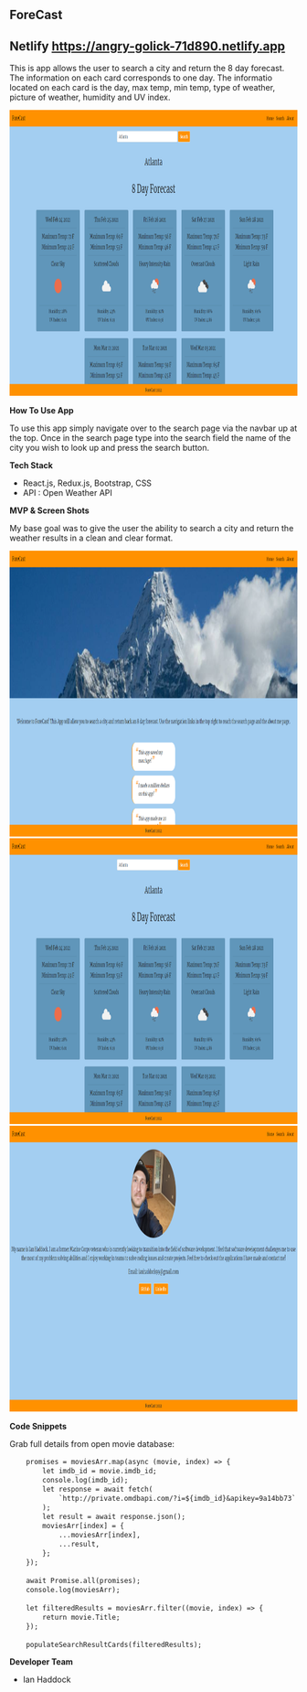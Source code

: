 ## ForeCast 


## Netlify <https://angry-golick-71d890.netlify.app>


This is app allows the user to search a city and return the 8 day forecast. The information on each card corresponds to one day. The informatio located on each card is the day, max temp, min temp, type of weather, picture of weather, humidity and UV index. 

<img src="./src/assets/Search.png" width="700" height="500">


**How To Use App**


To use this app simply navigate over to the search page via the navbar up at the top. Once in the search page type into the search field the name of the city you wish to look up and press the search button.

**Tech Stack**

- React.js, Redux.js, Bootstrap, CSS
- API : Open Weather API

**MVP & Screen Shots**

My base goal was to give the user the ability to search a city and return the weather results in a clean and clear format.

<img src="./src/assets/Home.png" width="700" height="500">

<img src="./src/assets/Search.png" width="700" height="500">

<img src="./src/assets/About.png" width="700" height="500">



**Code Snippets**

Grab full details from open movie database:
```
    promises = moviesArr.map(async (movie, index) => {
        let imdb_id = movie.imdb_id;
        console.log(imdb_id);
        let response = await fetch(
            `http://private.omdbapi.com/?i=${imdb_id}&apikey=9a14bb73`
        );
        let result = await response.json();
        moviesArr[index] = {
            ...moviesArr[index],
            ...result,
        };
    });

    await Promise.all(promises);
    console.log(moviesArr);

    let filteredResults = moviesArr.filter((movie, index) => {
        return movie.Title;
    });

    populateSearchResultCards(filteredResults);
```

**Developer Team**

- Ian Haddock

